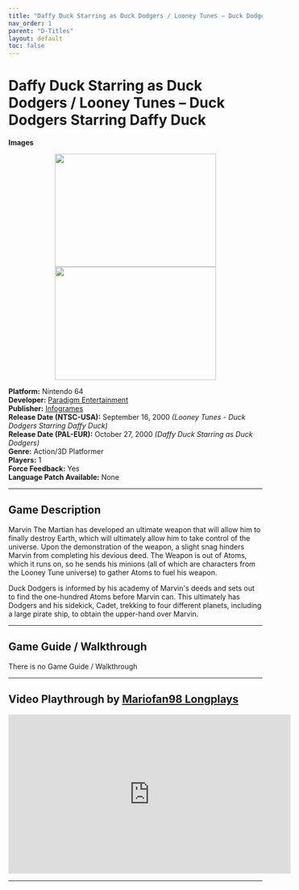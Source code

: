 ```yaml
---
title: "Daffy Duck Starring as Duck Dodgers / Looney Tunes – Duck Dodgers Starring Daffy Duck"
nav_order: 1
parent: "D-Titles"
layout: default
toc: false
---
```


# Daffy Duck Starring as Duck Dodgers / Looney Tunes – Duck Dodgers Starring Daffy Duck

**Images**  
<p align="center">
  <img src="https://images.launchbox-app.com/88fcd49d-c1c3-41ca-aba8-96bba36ad944.jpg" width="320" height="224" />  
  <img src="https://images.launchbox-app.com/e09dc515-b2d1-44b5-a45d-611b27bd7c6f.jpg" width="320" height="224" />  
</p>

**Platform:** Nintendo 64  
**Developer:** [Paradigm Entertainment](https://en.wikipedia.org/wiki/Paradigm_Entertainment)  
**Publisher:** [Infogrames](https://en.wikipedia.org/wiki/Atari_SA)  
**Release Date (NTSC-USA):** September 16, 2000 *(Looney Tunes - Duck Dodgers Starring Daffy Duck)*  
**Release Date (PAL-EUR):** October 27, 2000 *(Daffy Duck Starring as Duck Dodgers)*  
**Genre:** Action/3D Platformer  
**Players:** 1  
**Force Feedback:** Yes  
**Language Patch Available:** None  

---

## Game Description  

Marvin The Martian has developed an ultimate weapon that will allow him to finally destroy Earth, which will ultimately allow him to take control of the universe. Upon the demonstration of the weapon, a slight snag hinders Marvin from completing his devious deed. The Weapon is out of Atoms, which it runs on, so he sends his minions (all of which are characters from the Looney Tune universe) to gather Atoms to fuel his weapon.  

Duck Dodgers is informed by his academy of Marvin's deeds and sets out to find the one-hundred Atoms before Marvin can. This ultimately has Dodgers and his sidekick, Cadet, trekking to four different planets, including a large pirate ship, to obtain the upper-hand over Marvin.  

---

## Game Guide / Walkthrough  
There is no Game Guide / Walkthrough  

---

## Video Playthrough by [Mariofan98 Longplays](https://www.youtube.com/channel/UCL66oGo4SmlRBITO-EnUslg)  

<p align="center">
  <iframe width="560" height="315" src="https://www.youtube.com/embed/lUVDHuHN6Z8" title="YouTube video player" frameborder="0" allow="accelerometer; autoplay; clipboard-write; encrypted-media; gyroscope; picture-in-picture" allowfullscreen></iframe>
</p>

---

<!-- Vault Format: n64gamespedia-dev -->
<!-- Protocol Source: _vault-specs/format-protocol.md -->
